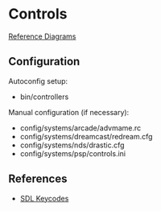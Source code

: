 # Controls

[Reference Diagrams](https://retropie.org.uk/docs/Controller-Configuration/#controller-configuration)

## Configuration

Autoconfig setup:

* bin/controllers

Manual configuration (if necessary):

* config/systems/arcade/advmame.rc
* config/systems/dreamcast/redream.cfg
* config/systems/nds/drastic.cfg
* config/systems/psp/controls.ini

## References

* [SDL Keycodes](https://wiki.libsdl.org/SDLKeycodeLookup)
